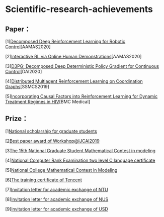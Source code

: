 # Scientific-research-achievements

## Paper：
[1][Decomposed Deep Reinforcement Learning for Robotic Control](https://github.com/1447866357/Scientific-research-achievements/blob/master/Paper/AAMAS2020%E2%80%94Decomposed%20Deep%20Reinforcement%20Learning%20for%20Robotic%20Control.pdf)[AAMAS2020]

[2][Interactive RL via Online Human Demonstrations](https://github.com/1447866357/Scientific-research-achievements/blob/master/Paper/AAMAS2020%E2%80%94Interactive%20RL%20via%20Online%20Human%20Demonstrations.pdf)[AAMAS2020]


[3][D3PG: Decomposed Deep Deterministic Policy Gradient for
Continuous Control](https://github.com/1447866357/Scientific-research-achievements/blob/master/Paper/DAI_2020_D3PG%20Decomposed%20Deep%20Deterministic%20Policy%20Gradient%20for.pdf)[DAI2020]

[4][Distributed Multiagent Reinforcement Learning on Coordination Graphs](https://github.com/1447866357/Scientific-research-achievements/blob/master/Paper/SSMCS2019%E2%80%94Distributed%20Multiagent%20Reinforcement%20Learning.pdf)[SSMCS2019]

[5][Incorporating Causal Factors into Reinforcement Learning for Dynamic Treatment Regimes in HIV](https://github.com/1447866357/Scientific-research-achievements/blob/master/Paper/BMC2019%E2%80%94Incorporating%20causal%20factors%20into.pdf)[BMC Medical]

## Prize：
[1[National scholarship for graduate students](https://github.com/1447866357/Scientific-research-achievements/blob/master/Prize/2018%E7%BA%A7%E7%A0%94%E7%A9%B6%E7%94%9F%E5%9B%BD%E5%AE%B6%E5%A5%96%E5%AD%A6%E9%87%91.jpg)

[2[Best paper award of Workshop@IJCAI2019](https://github.com/1447866357/Scientific-research-achievements/blob/master/Prize/2018%E7%BA%A7%E7%A0%94%E7%A9%B6%E7%94%9F%E5%9B%BD%E5%AE%B6%E5%A5%96%E5%AD%A6%E9%87%91.jpg)

[3[The 15th National Graduate Student Mathematical Contest in modeling](https://github.com/1447866357/Scientific-research-achievements/blob/master/Prize/%E5%8D%8E%E4%B8%BA%E6%9D%AF%E5%85%A8%E5%9B%BD%E6%95%B0%E5%AD%A6%E5%BB%BA%E6%A8%A1%E5%A4%A7%E8%B5%9B.jpg)

[4][National Computer Rank Examination two level C language certificate](https://github.com/1447866357/Scientific-research-achievements/blob/master/Prize/%E8%AE%A1%E7%AE%97%E6%9C%BA%E4%BA%8C%E7%BA%A7.jpg)

[5][National College Mathematical Contest in Modeling](https://github.com/1447866357/Scientific-research-achievements/blob/master/Prize/%E7%BE%8E%E5%9B%BD%E6%95%B0%E5%AD%A6%E5%BB%BA%E6%A8%A1%E5%A4%A7%E8%B5%9B.jpg)

[6][The training certificate of Tencent](https://github.com/1447866357/Scientific-research-achievements/blob/master/Prize/2020%E5%B9%B4%E5%BC%80%E6%82%9F%E5%B9%B3%E5%8F%B0%E5%A4%9A%E6%99%BA%E8%83%BD%E4%BD%93%E5%9F%B9%E8%AE%AD%E7%8F%AD.jpg)

[7][Invitation letter for academic exchange of NTU](https://github.com/1447866357/Scientific-research-achievements/blob/master/Prize/%E6%96%B0%E5%8A%A0%E5%9D%A1%E5%8D%97%E6%B4%8B%E7%90%86%E5%B7%A5%E9%82%80%E8%AF%B7%E5%87%BD.pdf)

[8][Invitation letter for academic exchange of NUS](https://github.com/1447866357/Scientific-research-achievements/blob/master/Prize/%E6%96%B0%E5%8A%A0%E5%9D%A1%E5%9B%BD%E7%AB%8B%E5%A4%A7%E5%AD%A6%E9%82%80%E8%AF%B7%E5%87%BD.pdf)


[9][Invitation letter for academic exchange of USD](https://github.com/1447866357/Scientific-research-achievements/blob/master/Prize/%E7%BE%8E%E5%9B%BD%E5%9C%A3%E5%9C%B0%E4%BA%9A%E5%93%A5%E5%A4%A7%E5%AD%A6%E9%82%80%E8%AF%B7%E5%87%BD.pdf)
